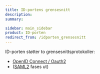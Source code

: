```yaml
---
title: ID-portens grensesnitt
description:
summary:

sidebar: main_sidebar
product: ID-porten
redirect_from: /idporten_grensesnitt
---
```


ID-porten støtter to grensesnittsprotokoller:

- [OpenID Connect / Oauth2]({{site.baseurl}}/docs/ID-porten/oidc/oidc_guide_idporten)
- ([SAML2]({{site.baseurl}}/docs/ID-porten/saml/saml_tilgang) fases ut)

